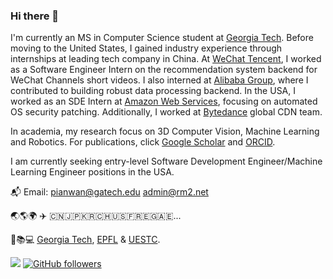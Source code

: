 ### Hi there 👋

I'm currently an MS in Computer Science student at [Georgia Tech](https://www.gatech.edu/). Before moving to the United States, I gained industry experience through internships at leading tech company in China. At [WeChat Tencent](https://www.wechat.com/), I worked as a Software Engineer Intern on the recommendation system backend for WeChat Channels short videos. I also interned at [Alibaba Group](https://www.alibabagroup.com/en-US), where I contributed to building robust data processing backend. In the USA, I worked as an SDE Intern at [Amazon Web Services](https://aws.com/), focusing on automated OS security patching. Additionally, I worked at [Bytedance](https://www.bytedance.com/) global CDN team.

In academia, my research focus on 3D Computer Vision, Machine Learning and Robotics. For publications, click [Google Scholar](https://scholar.google.com/citations?user=O2EzHBQAAAAJ) and [ORCID](https://orcid.org/0009-0007-9368-3662).

I am currently seeking entry-level Software Development Engineer/Machine Learning Engineer positions in the USA.

📬 Email: pianwan@gatech.edu admin@rm2.net

🌏🌎🌍 ✈️ 🇨🇳🇯🇵🇰🇷🇨🇭🇺🇸🇫🇷🇪🇬🇦🇪...

🏫📚💻 [Georgia Tech](https://www.gatech.edu/), [EPFL](https://www.epfl.ch/en/) & [UESTC](https://en.uestc.edu.cn/).

![](https://komarev.com/ghpvc/?username=pianwan&style=flat) [![GitHub followers](https://img.shields.io/github/followers/pianwan.svg?style=social&label=Follow&maxAge=2592000)](https://github.com/pianwan?tab=followers)
